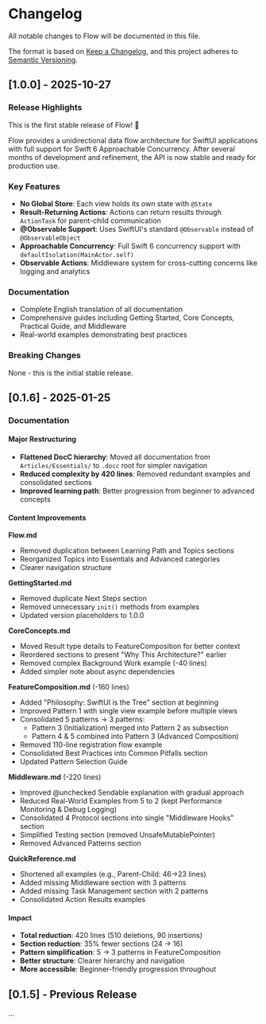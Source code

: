 # Changelog

All notable changes to Flow will be documented in this file.

The format is based on [Keep a Changelog](https://keepachangelog.com/en/1.0.0/),
and this project adheres to [Semantic Versioning](https://semver.org/spec/v2.0.0.html).

## [1.0.0] - 2025-10-27

### Release Highlights

This is the first stable release of Flow! 🎉

Flow provides a unidirectional data flow architecture for SwiftUI applications with full support for Swift 6 Approachable Concurrency. After several months of development and refinement, the API is now stable and ready for production use.

### Key Features

- **No Global Store**: Each view holds its own state with `@State`
- **Result-Returning Actions**: Actions can return results through `ActionTask` for parent-child communication
- **@Observable Support**: Uses SwiftUI's standard `@Observable` instead of `@ObservableObject`
- **Approachable Concurrency**: Full Swift 6 concurrency support with `defaultIsolation(MainActor.self)`
- **Observable Actions**: Middleware system for cross-cutting concerns like logging and analytics

### Documentation

- Complete English translation of all documentation
- Comprehensive guides including Getting Started, Core Concepts, Practical Guide, and Middleware
- Real-world examples demonstrating best practices

### Breaking Changes

None - this is the initial stable release.

## [0.1.6] - 2025-01-25

### Documentation

#### Major Restructuring
- **Flattened DocC hierarchy**: Moved all documentation from `Articles/Essentials/` to `.docc` root for simpler navigation
- **Reduced complexity by 420 lines**: Removed redundant examples and consolidated sections
- **Improved learning path**: Better progression from beginner to advanced concepts

#### Content Improvements

**Flow.md**
- Removed duplication between Learning Path and Topics sections
- Reorganized Topics into Essentials and Advanced categories
- Clearer navigation structure

**GettingStarted.md**
- Removed duplicate Next Steps section
- Removed unnecessary `init()` methods from examples
- Updated version placeholders to 1.0.0

**CoreConcepts.md**
- Moved Result type details to FeatureComposition for better context
- Reordered sections to present "Why This Architecture?" earlier
- Removed complex Background Work example (-40 lines)
- Added simpler note about async dependencies

**FeatureComposition.md** (-160 lines)
- Added "Philosophy: SwiftUI is the Tree" section at beginning
- Improved Pattern 1 with single view example before multiple views
- Consolidated 5 patterns → 3 patterns:
  - Pattern 3 (Initialization) merged into Pattern 2 as subsection
  - Pattern 4 & 5 combined into Pattern 3 (Advanced Composition)
- Removed 110-line registration flow example
- Consolidated Best Practices into Common Pitfalls section
- Updated Pattern Selection Guide

**Middleware.md** (-220 lines)
- Improved @unchecked Sendable explanation with gradual approach
- Reduced Real-World Examples from 5 to 2 (kept Performance Monitoring & Debug Logging)
- Consolidated 4 Protocol sections into single "Middleware Hooks" section
- Simplified Testing section (removed UnsafeMutablePointer)
- Removed Advanced Patterns section

**QuickReference.md**
- Shortened all examples (e.g., Parent-Child: 46→23 lines)
- Added missing Middleware section with 3 patterns
- Added missing Task Management section with 2 patterns
- Consolidated Action Results examples

#### Impact
- **Total reduction**: 420 lines (510 deletions, 90 insertions)
- **Section reduction**: 35% fewer sections (24 → 16)
- **Pattern simplification**: 5 → 3 patterns in FeatureComposition
- **Better structure**: Clearer hierarchy and navigation
- **More accessible**: Beginner-friendly progression throughout

## [0.1.5] - Previous Release

...

